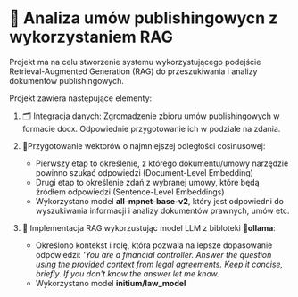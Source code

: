 # 📑 Analiza umów publishingowycn z wykorzystaniem RAG

Projekt ma na celu stworzenie systemu wykorzystującego podejście Retrieval-Augmented Generation (RAG) do przeszukiwania i analizy dokumentów publishingowych.

Projekt zawiera następujące elementy:

1. 🗂 Integracja danych: Zgromadzenie zbioru umów publishingowych w formacie docx. Odpowiednie przygotowanie ich w podziale na zdania.
2. 📐Przygotowanie wektorów o najmniejszej odległości cosinusowej:
      - Pierwszy etap to określenie, z którego dokumentu/umowy narzędzie powinno szukać odpowiedzi (Document-Level Embedding)
      - Drugi etap to określenie zdań z wybranej umowy, które będą źródłem odpowiedzi (Sentence-Level Embeddings)
      - Wykorzystano model **all-mpnet-base-v2**, który jest odpowiedni do wyszukiwania informacji i analizy dokumentów prawnych, umów etc.

3. 💬 Implementacja RAG wykorzustując model LLM z bibloteki 🦙**ollama**:
   - Określono kontekst i rolę, która pozwala na lepsze dopasowanie odpowiedzi: *'You are a financial controller. Answer the question using the provided context from legal agreements. Keep it concise, briefly. If you don't know the answer let me know.*
   - Wykorzystano model **initium/law_model**